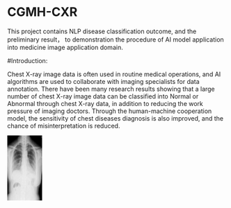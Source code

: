 # CGMH-CXR
This project contains NLP disease classification outcome, and the preliminary result， to demonstration the procedure of AI model application into medicine image application domain. 


#Introduction:

Chest X-ray image data is often used in routine medical operations, and AI algorithms are used to collaborate with imaging specialists for data annotation. There have been many research results showing that a large number of chest X-ray image data can be classified  into  Normal  or Abnormal through chest X-ray data, in addition to reducing the work pressure of imaging doctors. Through the human-machine cooperation model, the sensitivity of chest diseases diagnosis is also improved, and the chance of misinterpretation is reduced.



<img src= https://github.com/cgmhaicenter/CGMH-CXR/blob/master/chest%20x-ray-example.png height="150" width="80" />

